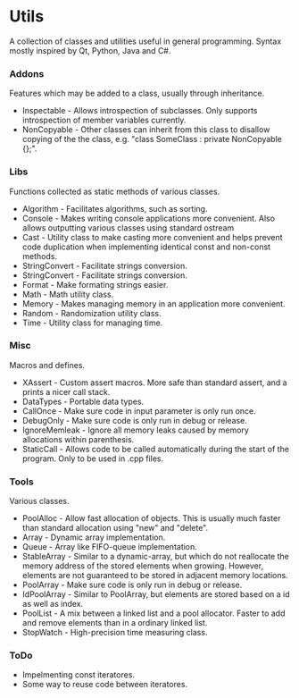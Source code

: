 # Utils
A collection of classes and utilities useful in general programming. Syntax mostly inspired by Qt, Python, Java and C#.

### Addons
Features which may be added to a class, usually through inheritance.

* Inspectable - Allows introspection of subclasses. Only supports introspection of member variables currently.
* NonCopyable - Other classes can inherit from this class to disallow copying of the the
    class, e.g. "class SomeClass : private NonCopyable {};".

### Libs
Functions collected as static methods of various classes.

* Algorithm - Facilitates algorithms, such as sorting.
* Console - Makes writing console applications more convenient. Also allows outputting various classes using standard ostream
* Cast - Utility class to make casting more convenient and helps prevent code duplication when implementing identical const and non-const methods.
* StringConvert - Facilitate strings conversion.
* StringConvert - Facilitate strings conversion.
* Format - Make formating strings easier.
* Math - Math utility class.
* Memory - Makes managing memory in an application more convenient.
* Random - Randomization utility class.
* Time - Utility class for managing time.

### Misc
Macros and defines.

* XAssert - Custom assert macros. More safe than standard assert, and a prints a nicer call stack. 
* DataTypes - Portable data types. 
* CallOnce - Make sure code in input parameter is only run once.
* DebugOnly - Make sure code is only run in debug or release.
* IgnoreMemleak - Ignore all memory leaks caused by memory allocations within parenthesis.
* StaticCall - Allows code to be called automatically during the start of the program. Only to be used in .cpp files.

### Tools
Various classes.

* PoolAlloc - Allow fast allocation of objects. This is usually much faster than standard allocation using "new" and "delete".
* Array - Dynamic array implementation. 
* Queue - Array like FIFO-queue implementation. 
* StableArray - Similar to a dynamic-array, but which do not reallocate the memory address of the stored elements when growing. However, elements are not guaranteed to be stored in adjacent memory locations.
* PoolArray - Make sure code is only run in debug or release.
* IdPoolArray - Similar to PoolArray, but elements are stored based on a id as well as index.
* PoolList - A mix between a linked list and a pool allocator. Faster to add and remove elements than in a ordinary linked list.
* StopWatch - High-precision time measuring class.

### ToDo
* Impelmenting const iteratores.
* Some way to reuse code between iteratores.